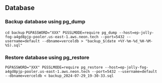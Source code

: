 ## Database

### Backup database using pg_dump

`cd backup`
`PGPASSWORD="XXX" PGSSLMODE=require pg_dump --host=ep-jolly-fog-a4gd8pjp-pooler.us-east-1.aws.neon.tech --port=5432 --username=default --dbname=verceldb > "backup_$(date +%Y-%m-%d_%H-%M-%S).sql"`

### Restore database using pg_restore

`PGPASSWORD="XXX" PGSSLMODE=require pg_restore --host=ep-jolly-fog-a4gd8pjp-pooler.us-east-1.aws.neon.tech --port=5432 --username=default --dbname=verceldb < backup_2024-07-29_19-30-33.sql`
